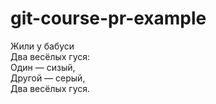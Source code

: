 # git-course-pr-example

Жили у бабуси  
Два весёлых гуся:  
Один — сизый,  
Другой — серый,  
Два весёлых гуся.  
